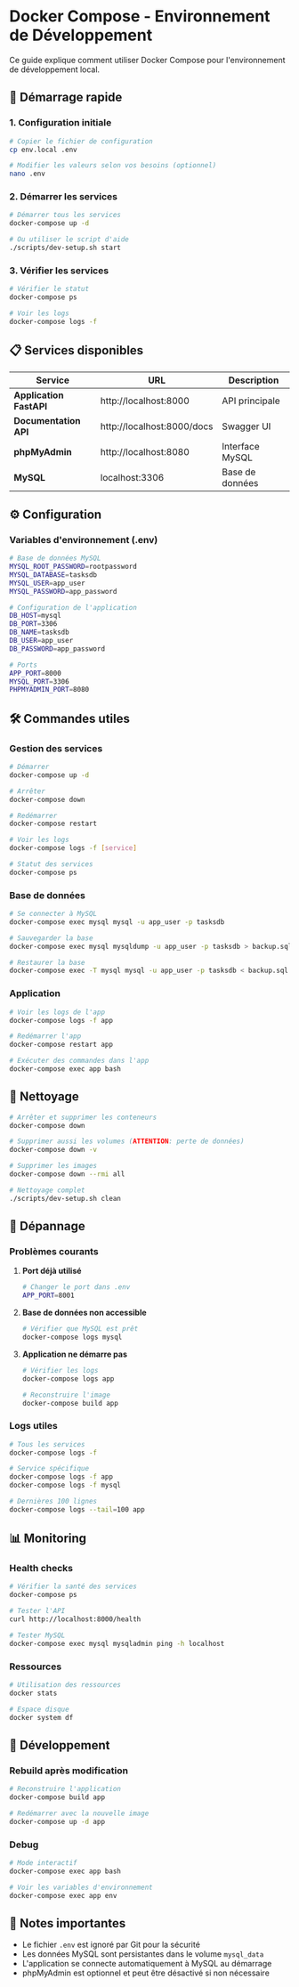 # Docker Compose - Environnement de Développement

Ce guide explique comment utiliser Docker Compose pour l'environnement de développement local.

## 🚀 Démarrage rapide

### 1. Configuration initiale

```bash
# Copier le fichier de configuration
cp env.local .env

# Modifier les valeurs selon vos besoins (optionnel)
nano .env
```

### 2. Démarrer les services

```bash
# Démarrer tous les services
docker-compose up -d

# Ou utiliser le script d'aide
./scripts/dev-setup.sh start
```

### 3. Vérifier les services

```bash
# Vérifier le statut
docker-compose ps

# Voir les logs
docker-compose logs -f
```

## 📋 Services disponibles

| Service | URL | Description |
|---------|-----|-------------|
| **Application FastAPI** | http://localhost:8000 | API principale |
| **Documentation API** | http://localhost:8000/docs | Swagger UI |
| **phpMyAdmin** | http://localhost:8080 | Interface MySQL |
| **MySQL** | localhost:3306 | Base de données |

## ⚙️ Configuration

### Variables d'environnement (.env)

```bash
# Base de données MySQL
MYSQL_ROOT_PASSWORD=rootpassword
MYSQL_DATABASE=tasksdb
MYSQL_USER=app_user
MYSQL_PASSWORD=app_password

# Configuration de l'application
DB_HOST=mysql
DB_PORT=3306
DB_NAME=tasksdb
DB_USER=app_user
DB_PASSWORD=app_password

# Ports
APP_PORT=8000
MYSQL_PORT=3306
PHPMYADMIN_PORT=8080
```

## 🛠️ Commandes utiles

### Gestion des services

```bash
# Démarrer
docker-compose up -d

# Arrêter
docker-compose down

# Redémarrer
docker-compose restart

# Voir les logs
docker-compose logs -f [service]

# Statut des services
docker-compose ps
```

### Base de données

```bash
# Se connecter à MySQL
docker-compose exec mysql mysql -u app_user -p tasksdb

# Sauvegarder la base
docker-compose exec mysql mysqldump -u app_user -p tasksdb > backup.sql

# Restaurer la base
docker-compose exec -T mysql mysql -u app_user -p tasksdb < backup.sql
```

### Application

```bash
# Voir les logs de l'app
docker-compose logs -f app

# Redémarrer l'app
docker-compose restart app

# Exécuter des commandes dans l'app
docker-compose exec app bash
```

## 🧹 Nettoyage

```bash
# Arrêter et supprimer les conteneurs
docker-compose down

# Supprimer aussi les volumes (ATTENTION: perte de données)
docker-compose down -v

# Supprimer les images
docker-compose down --rmi all

# Nettoyage complet
./scripts/dev-setup.sh clean
```

## 🔧 Dépannage

### Problèmes courants

1. **Port déjà utilisé**
   ```bash
   # Changer le port dans .env
   APP_PORT=8001
   ```

2. **Base de données non accessible**
   ```bash
   # Vérifier que MySQL est prêt
   docker-compose logs mysql
   ```

3. **Application ne démarre pas**
   ```bash
   # Vérifier les logs
   docker-compose logs app
   
   # Reconstruire l'image
   docker-compose build app
   ```

### Logs utiles

```bash
# Tous les services
docker-compose logs -f

# Service spécifique
docker-compose logs -f app
docker-compose logs -f mysql

# Dernières 100 lignes
docker-compose logs --tail=100 app
```

## 📊 Monitoring

### Health checks

```bash
# Vérifier la santé des services
docker-compose ps

# Tester l'API
curl http://localhost:8000/health

# Tester MySQL
docker-compose exec mysql mysqladmin ping -h localhost
```

### Ressources

```bash
# Utilisation des ressources
docker stats

# Espace disque
docker system df
```

## 🔄 Développement

### Rebuild après modification

```bash
# Reconstruire l'application
docker-compose build app

# Redémarrer avec la nouvelle image
docker-compose up -d app
```

### Debug

```bash
# Mode interactif
docker-compose exec app bash

# Voir les variables d'environnement
docker-compose exec app env
```

## 📝 Notes importantes

- Le fichier `.env` est ignoré par Git pour la sécurité
- Les données MySQL sont persistantes dans le volume `mysql_data`
- L'application se connecte automatiquement à MySQL au démarrage
- phpMyAdmin est optionnel et peut être désactivé si non nécessaire
